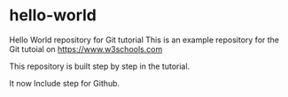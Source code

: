 # hello-world
Hello World repository for Git tutorial
This is an example repository for the Git tutoial on https://www.w3schools.com

This repository is built step by step in the tutorial.

It now Include step for Github.

